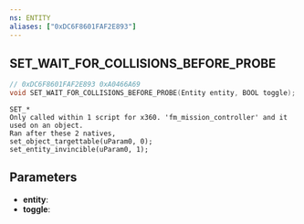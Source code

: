 ```yaml
---
ns: ENTITY
aliases: ["0xDC6F8601FAF2E893"]
---
```

## SET_WAIT_FOR_COLLISIONS_BEFORE_PROBE

```c
// 0xDC6F8601FAF2E893 0xA0466A69
void SET_WAIT_FOR_COLLISIONS_BEFORE_PROBE(Entity entity, BOOL toggle);
```

```
SET_*
Only called within 1 script for x360. 'fm_mission_controller' and it used on an object.
Ran after these 2 natives,
set_object_targettable(uParam0, 0);
set_entity_invincible(uParam0, 1);
```

## Parameters
* **entity**: 
* **toggle**: 

